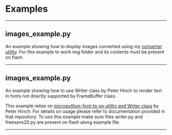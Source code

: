 # Examples

---

## images_example.py

An example showing how to display images converted using my [converter utility](https://github.com/phoreglad/epaper-img-converter).
For this example to work img folder and its contents must be present on flash.

---

## images_example.py

An example showing how to use Writer class by Peter Hinch to render text in fonts not directly supported by FrameBuffer class.


This example relies on
[micropython-font-to-py utility and Writer class](https://github.com/peterhinch/micropython-font-to-py) by Peter Hinch.
For details on usage please refer to documentation provided in that repository.
To use this example make sure files writer.py and freesans20.py are present on flash along example file.

---
